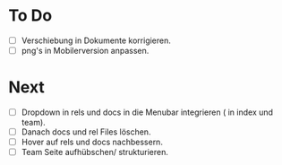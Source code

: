 # To Do
- [ ] Verschiebung in Dokumente korrigieren.
- [ ] png's in Mobilerversion anpassen.

# Next
- [ ] Dropdown in rels und docs in die Menubar integrieren ( in index und team).
- [ ] Danach docs und rel Files löschen.
- [ ] Hover auf rels und docs nachbessern.
- [ ] Team Seite aufhübschen/ strukturieren.
